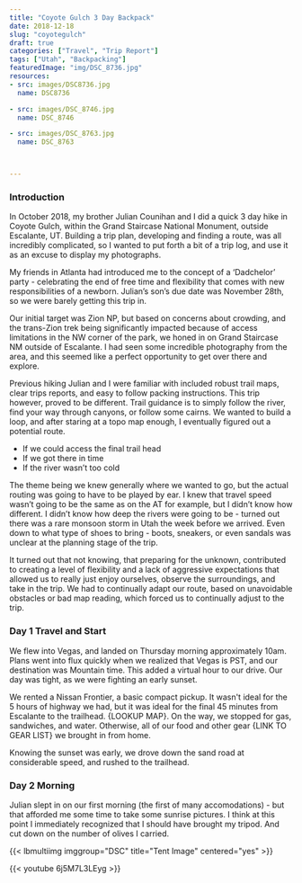 ```yaml
---
title: "Coyote Gulch 3 Day Backpack"
date: 2018-12-18
slug: "coyotegulch"
draft: true
categories: ["Travel", "Trip Report"]
tags: ["Utah", "Backpacking"]
featuredImage: "img/DSC_8736.jpg"
resources:
- src: images/DSC8736.jpg
  name: DSC8736

- src: images/DSC_8746.jpg
  name: DSC_8746

- src: images/DSC_8763.jpg
  name: DSC_8763



---
```


### Introduction

In October 2018, my brother Julian Counihan and I did a quick 3 day hike in Coyote Gulch, within the Grand Staircase National Monument, outside Escalante, UT.  Building a trip plan, developing and finding a route, was all incredibly complicated, so I wanted to put forth a bit of a trip log, and use it as an excuse to display my photographs.


My friends in Atlanta had introduced me to the concept of a ‘Dadchelor’ party - celebrating the end of free time and flexibility that comes with new responsibilities of a newborn.  Julian’s son’s due date was November 28th, so we were barely getting this trip in.


Our initial target was Zion NP, but based on concerns about crowding, and the trans-Zion trek being significantly impacted because of access limitations in the NW corner of the park, we honed in on Grand Staircase NM outside of Escalante.  I had seen some incredible photography from the area, and this seemed like a perfect opportunity to get over there and explore.


Previous hiking Julian and I were familiar with included robust trail maps, clear trips reports, and easy to follow packing instructions.  This trip however, proved to be different.  Trail guidance is to simply follow the river, find your way through canyons, or follow some cairns.  We wanted to build a loop, and after staring at a topo map enough, I eventually figured out a potential route.

- If we could access the final trail head
- If we got there in time
- If the river wasn’t too cold

The theme being we knew generally where we wanted to go, but the actual routing was going to have to be played by ear.  I knew that travel speed wasn’t going to be the same as on the AT for example, but I didn’t know how different.  I didn’t know how deep the rivers were going to be - turned out there was a rare monsoon storm in Utah the week before we arrived.  Even down to what type of shoes to bring - boots, sneakers, or even sandals was unclear at the planning stage of the trip.

It turned out that not knowing, that preparing for the unknown, contributed to creating a level of flexibility and a lack of aggressive expectations that allowed us to really just enjoy ourselves, observe the surroundings, and take in the trip.  We had to continually adapt our route, based on unavoidable obstacles or bad map reading, which forced us to continually adjust to the trip.

### Day 1 Travel and Start

We flew into Vegas, and landed on Thursday morning approximately 10am.  Plans went into flux quickly when we realized that Vegas is PST, and our destination was Mountain time. This added a virtual hour to our drive.  Our day was tight, as we were fighting an early sunset.


We rented a Nissan Frontier, a basic compact pickup.  It wasn't ideal for the 5 hours of highway we had, but it was ideal for the final 45 minutes from Escalante to the trailhead.  {LOOKUP MAP}.  On the way, we stopped for gas, sandwiches, and water.  Otherwise, all of our food and other gear {LINK TO GEAR LIST} we brought in from home.

Knowing the sunset was early, we drove down the sand road at considerable speed, and rushed to the trailhead.  

### Day 2 Morning

Julian slept in on our first morning (the first of many accomodations) - but that afforded me some time to take some sunrise pictures.  I think at this point I immediately recognized that I should have brought my tripod.  And cut down on the number of olives I carried.

{{< lbmultiimg imggroup="DSC" title="Tent Image" centered="yes" >}}

<script>
    (function(){
        "use strict";
        function greetMe(yourName) {
            alert("Hello " + yourName);
        }
    
        
    })();    
</script>

{{< youtube 6j5M7L3LEyg >}}
